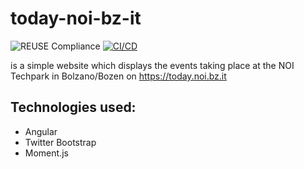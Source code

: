 <!--
SPDX-FileCopyrightText: NOI Techpark <digital@noi.bz.it>

SPDX-License-Identifier: CC0-1.0
-->

today-noi-bz-it
=============

![REUSE Compliance](https://github.com/noi-techpark/it.bz.noi.today/actions/workflows/reuse.yml/badge.svg)
[![CI/CD](https://github.com/noi-techpark/it.bz.noi.today/actions/workflows/main.yml/badge.svg)](https://github.com/noi-techpark/it.bz.noi.today/actions/workflows/main.yml)

is a simple website which displays the events taking place at the NOI Techpark in Bolzano/Bozen on https://today.noi.bz.it

Technologies used:
---------------------
- Angular
- Twitter Bootstrap
- Moment.js
